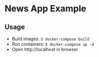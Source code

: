 # News App Example

## Usage

- Build images: `$ docker-compose build`
- Run containers: `$ docker-compose up -d`
- Open http://localhost in browser